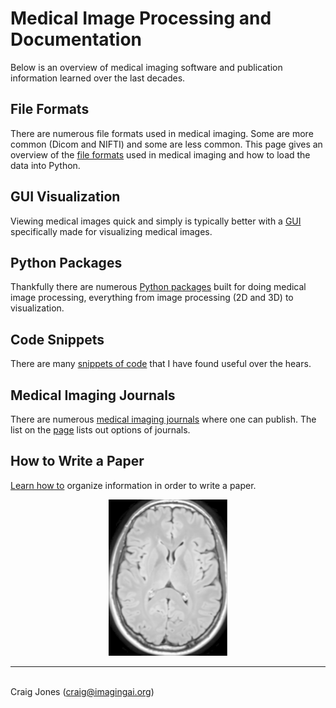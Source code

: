 # Medical Image Processing and Documentation

Below is an overview of medical imaging software and publication information learned over the last decades.


## File Formats

There are numerous file formats used in medical imaging. Some are more common (Dicom and NIFTI) and some are less common. This page gives an overview of the [file formats](file-formats/README.md) used in medical imaging and how to load the data into Python.

## GUI Visualization

Viewing medical images quick and simply is typically better with a [GUI](gui-packages/README.md) specifically made for visualizing medical images.

## Python Packages

Thankfully there are numerous [Python packages](python-packages/README.md) built for doing medical image processing, everything from image processing (2D and 3D) to visualization.

## Code Snippets

There are many [snippets of code](code-snippets/README.md) that I have found useful over the hears.

## Medical Imaging Journals

There are numerous [medical imaging journals](journals/README.md) where one can publish. The list on the [page](journals/README.md) lists out options of journals.

## How to Write a Paper

[Learn how to](write-paper/README.md) organize information in order to write a paper.

<p align="center">
<img src="brain.png" height=250>

<hr/>
<br/>
Craig Jones (<a href="mailto:craig@imagingai.org">craig@imagingai.org</a>)

</p>